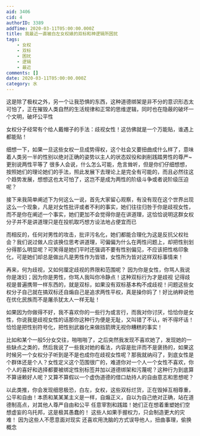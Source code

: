 ```yaml
---
aid: 3406
cid: 4
authorID: 3389
addTime: 2020-03-11T05:00:00.000Z
title: 我最近一直被白左女权婊的双标和神逻辑所困扰
tags:
    - 女权
    - 双标
    - 困扰
    - 逻辑
    - 最近
comments: []
date: 2020-03-11T05:00:00.000Z
category: 水
---
```


这是除了极权之外，另一个让我恐惧的东西，这种道德绑架是非不分的意识形态太可怕了，正在摧毁人类自然的生活规律和正常的思维逻辑，同时也在隐蔽的破坏一个文明，破坏公平性

女权分子经常有个给人戴帽子的手法：歧视女性！这仿佛就是一个万能贴，谁遇上都能贴！

细想一下，如果一旦这些女权一旦成势得权，这个社会又要扭曲成什么样了，意味着人类另一半的性别以绝对正确的姿势以主人的状态奴役和剥削践踏男性的尊严~更别说两性平等了 很多人会说，什么怎么可能，危言耸听，但是你们仔细想想，按照她们的理论她们的手法，照此发展下去理论上是完全有可能的，而且必然往这个趋势发展，想想这也太可怕了，这岂不是成为两性的阶级斗争或者说阶级压迫呢？

接下来我简单阐述下为何这么一说，首先大家留心观察，有没有现在这个世界出现这么一个现象，凡是对女性批评或者不利的事实，她们往往归咎于你是歧视女性，而不是你在阐述一个事实，她们更加不会觉得你是在讲道理，这恰恰说明这群女权分子并不是讲道理只是在投机取巧想方设法地占便宜而已

而相反的，任何对男性的攻击，批评污名化，她们都能合理化为这是反抗父权社会？我们说过做人应该换位思考讲道理，可偏偏为什么在两性问题上，却把性别划分得那么明显呢？可笑得是她们平时还强调不要有性别偏见，不应该把性格印象化，可是她们却总是做出凡是男性作为皆错，女性所为皆对这样双标事情来！

再来，何为歧视，又如何厘定歧视的界限和范围呢？ 因为你是女性，你骂人我说你是泼妇；因为你是男性，你骂人我叫你冷静点！这种双标行为才是歧视 记得歧视是普遍携带一样东西的，就是双标，如果没有双标基本构不成歧视！问题这些女权分子自己就在搞双标还自煽自己是追求两性平权，真是操你妈了！好比纳粹说他在优化民族而不是屠杀犹太人一样无耻！

如果因为你做得不好，我不喜欢你的一些行为或言行，而我对你讨厌，恰恰你是女性，你说我是歧视女性的话那你这种行为便是无耻，又叫错了不认，听不得坏话！恰恰是把性别符号化，把性别武器化来做挡箭牌无视你糟糕的事实！

比如和某个一般5分女交往，啪啪啪了，之后突然我发现不喜欢她了，发现她的一些缺点之类的，然后我说了一些我对她的看法，内容是批评而不是褒扬的，如果这时候另一个女权分子听到是不是也成你在歧视女性呢？那我就纳闷了，到底女性是个群体还是个人？女性定义这个范围很广的，难道你对一个人一个女性不喜欢，你个人的喜好和选择都要被绑定性别标签并加以道德绑架和污蔑呢？这种行为到底算不算诬赖好人呢？又算不算假以一个虚伪道德的借口劫持人的自由意志和思想呢？

以此类推，你会发现细思极恐，白左，女权，这些双标烂货，正在毁掉互相尊重，公平和自由！本质和某某某主义是一样，自煽正义，自以为自己绝对正确，站在道德制高点，对其他人尊严自由和公平 任意宰割和践踏！她们正在想着重塑她们空想虚妄的乌托邦，这是极其愚蠢的！ 这些人如果手握权力，只会制造更大的灾难！ 因为这些人不愿意面对现实 还喜欢用洗脑的方式误导他人，扭曲事理，偷换概念
